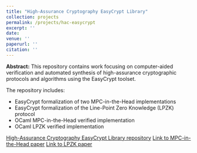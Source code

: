 ```yaml
---
title: "High-Assurance Cryptography EasyCrypt Library"
collection: projects
permalink: /projects/hac-easycrypt
excerpt: ''
date: 
venue: ''
paperurl: ''
citation: ''
---
```

**Abstract:** This repository contains work focusing on computer-aided verification and automated synthesis of high-assurance cryptographic protocols and algorithms using the EasyCrypt toolset.

The repository includes:
- EasyCrypt formalization of two MPC-in-the-Head implementations 
- EasyCrypt formalization of the Line-Point Zero Knowledge (LPZK) protocol
- OCaml MPC-in-the-Head verified implementation
- OCaml LPZK verified implementation

[High-Assurance Cryptography EasyCrypt Library repository](https://github.com/SRI-CSL/high-assurance-crypto)
[Link to MPC-in-the-Head paper](https://vm2p.github.io/publication/2021-11-18-paper-ccs21)
[Link to LPZK paper](https://vm2p.github.io/publication/2023-11-paper-ccs23)